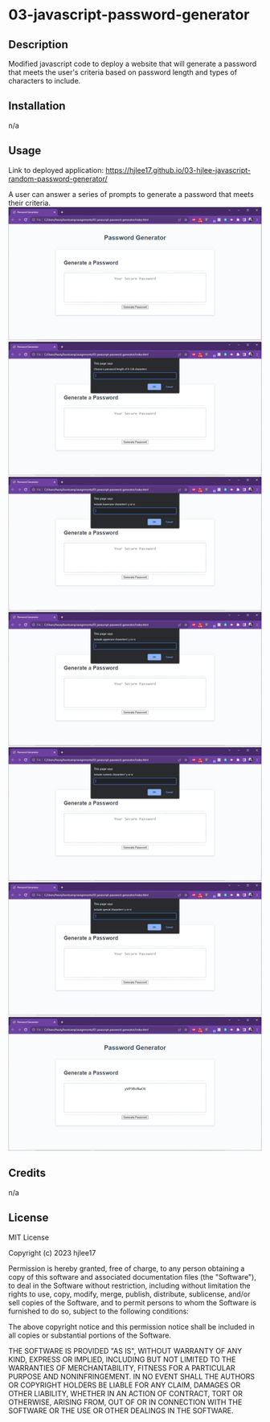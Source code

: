 # 03-javascript-password-generator

## Description

Modified javascript code to deploy a website that will generate a password that meets the user's criteria based on password length and types of characters to include.


## Installation

n/a

## Usage
Link to deployed application: https://hjlee17.github.io/03-hjlee-javascript-random-password-generator/

A user can answer a series of prompts to generate a password that meets their criteria. 
![Password generator website.](assets/images/sc-1.png)
![Password generator website, first user prompt for password length.](assets/images/sc-2.png)
![Password generator website, second user prompt to include lowercase letters.](assets/images/sc-3.png)
![Password generator website, third user prompt to include uppercase letters.](assets/images/sc-4.png)
![Password generator website, fourth user prompt to include numeric characters.](assets/images/sc-5.png)
![Password generator website, fifth user prompt to include special characters.](assets/images/sc-6.png)
![Password generator website displaying randomly generated password according to prompt input.](assets/images/sc-7.png)

## Credits

n/a

## License

MIT License

Copyright (c) 2023 hjlee17

Permission is hereby granted, free of charge, to any person obtaining a copy
of this software and associated documentation files (the "Software"), to deal
in the Software without restriction, including without limitation the rights
to use, copy, modify, merge, publish, distribute, sublicense, and/or sell
copies of the Software, and to permit persons to whom the Software is
furnished to do so, subject to the following conditions:

The above copyright notice and this permission notice shall be included in all
copies or substantial portions of the Software.

THE SOFTWARE IS PROVIDED "AS IS", WITHOUT WARRANTY OF ANY KIND, EXPRESS OR
IMPLIED, INCLUDING BUT NOT LIMITED TO THE WARRANTIES OF MERCHANTABILITY,
FITNESS FOR A PARTICULAR PURPOSE AND NONINFRINGEMENT. IN NO EVENT SHALL THE
AUTHORS OR COPYRIGHT HOLDERS BE LIABLE FOR ANY CLAIM, DAMAGES OR OTHER
LIABILITY, WHETHER IN AN ACTION OF CONTRACT, TORT OR OTHERWISE, ARISING FROM,
OUT OF OR IN CONNECTION WITH THE SOFTWARE OR THE USE OR OTHER DEALINGS IN THE
SOFTWARE.